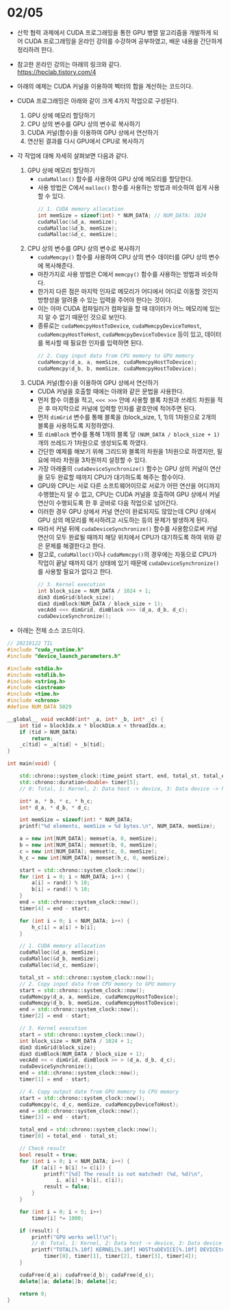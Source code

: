 # 02/05
- 산학 협력 과제에서 CUDA 프로그래밍을 통한 GPU 병렬 알고리즘을 개발하게 되어 CUDA 프로그래밍을 온라인 강의를 수강하며 공부하였고, 배운 내용을 간단하게 정리하려 한다.
- 참고한 온라인 강의는 아래의 링크와 같다.  
   <https://hpclab.tistory.com/4>

- 아래의 예제는 CUDA 커널을 이용하여 벡터의 합을 계산하는 코드이다.
- CUDA 프로그래밍은 아래와 같이 크게 4가지 작업으로 구성된다.
	1. GPU 상에 메모리 할당하기
	2. CPU 상의 변수를 GPU 상의 변수로 복사하기
	3. CUDA 커널(함수)을 이용하여 GPU 상에서 연산하기
	4. 연산된 결과를 다시 GPU에서 CPU로 복사하기
- 각 작업에 대해 자세히 살펴보면 다음과 같다.
  1. GPU 상에 메모리 할당하기
     - `cudaMalloc()` 함수를 사용하여 GPU 상에 메모리를 할당한다.
     - 사용 방법은 C에서 `malloc()` 함수를 사용하는 방법과 비슷하여 쉽게 사용할 수 있다. 
     	``` c++
     	// 1. CUDA memory allocation
     	int memSize = sizeof(int) * NUM_DATA; // NUM_DATA: 1024
     	cudaMalloc(&d_a, memSize);
     	cudaMalloc(&d_b, memSize);
     	cudaMalloc(&d_c, memSize);
     	```
  2. CPU 상의 변수를 GPU 상의 변수로 복사하기
     - `cudaMemcpy()` 함수를 사용하여 CPU 상의 변수 데이터를 GPU 상의 변수에 복사해준다.
     - 마찬가지로 사용 방법은 C에서 `memcpy()` 함수를 사용하는 방법과 비슷하다.
	 - 한가지 다른 점은 마지막 인자로 메모리가 어디에서 어디로 이동할 것인지 방향성을 알려줄 수 있는 입력을 주어야 한다는 것이다.
	 - 이는 아마 CUDA 컴파일러가 컴파일을 할 때 데이터가 어느 메모리에 있는지 알 수 없기 때문인 것으로 보인다.
	 - 종류로는 `cudaMemcpyHostToDevice`, `cudaMemcpyDeviceToHost`, `cudaMemcpyHostToHost`, `cudaMemcpyDeviceToDevice` 등이 있고, 데이터를 복사할 때 필요한 인자를 입력하면 된다.
		``` c++
		// 2. Copy input data from CPU memory to GPU memory
     	cudaMemcpy(d_a, a, memSize, cudaMemcpyHostToDevice);
     	cudaMemcpy(d_b, b, memSize, cudaMemcpyHostToDevice);
		```
  3. CUDA 커널(함수)을 이용하여 GPU 상에서 연산하기
     - CUDA 커널을 호출할 때에는 아래와 같은 문법을 사용한다.
     - 먼저 함수 이름을 적고, `<<< >>>` 안에 사용할 블록 차원과 쓰레드 차원을 적은 후 마지막으로 커널에 입력할 인자를 괄호안에 적어주면 된다.
     - 먼저 `dimGrid` 변수를 통해 블록을 (block_size, 1, 1)의 1차원으로 2개의 블록을 사용하도록 지정하였다.
     - 또 `dimBlock` 변수를 통해 1개의 블록 당 `(NUM_DATA / block_size + 1)`개의 쓰레드가 1차원으로 생성되도록 하였다.
     - 간단한 예제를 해보기 위해 그리드와 블록의 차원을 1차원으로 하였지만, 필요에 따라 차원을 3차원까지 설정할 수 있다.
     - 가장 아래줄의 `cudaDeviceSynchronize()` 함수는 GPU 상의 커널이 연산을 모두 완료할 때까지 CPU가 대기하도록 해주는 함수이다.
     - GPU와 CPU는 서로 다른 소프트웨어이므로 서로가 어떤 연산을 어디까지 수행했는지 알 수 없고, CPU는 CUDA 커널을 호출하여 GPU 상에서 커널 연산이 수행되도록 한 후 곧바로 다음 작업으로 넘어간다.
     - 이러한 경우 GPU 상에서 커널 연산이 완료되지도 않았는데 CPU 상에서 GPU 상의 메모리를 복사하려고 시도하는 등의 문제가 발생하게 된다.
     - 따라서 커널 뒤에 `cudaDeviceSynchronize()` 함수를 사용함으로써 커널 연산이 모두 완료될 때까지 해당 위치에서 CPU가 대기하도록 하여 위와 같은 문제를 해결한다고 한다.
     - 참고로, `cudaMalloc()`이나 `cudaMemcpy()`의 경우에는 자동으로 CPU가 작업이 끝날 때까지 대기 상태에 있기 때문에 `cudaDeviceSynchronize()`를 사용할 필요가 없다고 한다.
		``` c++
		// 3. Kernel execution
     	int block_size = NUM_DATA / 1024 + 1;
     	dim3 dimGrid(block_size);
     	dim3 dimBlock(NUM_DATA / block_size + 1);
     	vecAdd <<< dimGrid, dimBlock >>> (d_a, d_b, d_c);
     	cudaDeviceSynchronize();
		```

     
- 아래는 전체 소스 코드이다.
``` c++
// 20210122 TIL
#include "cuda_runtime.h"
#include "device_launch_parameters.h"

#include <stdio.h>
#include <stdlib.h>
#include <string.h>
#include <iostream>
#include <time.h>
#include <chrono>
#define NUM_DATA 5029

__global__ void vecAdd(int* _a, int* _b, int* _c) {
	int tid = blockIdx.x * blockDim.x + threadIdx.x;
	if (tid > NUM_DATA)
		return;
	_c[tid] = _a[tid] + _b[tid];
}

int main(void) {

	std::chrono::system_clock::time_point start, end, total_st, total_end;
	std::chrono::duration<double> timer[5];
	// 0: Total, 1: Kernel, 2: Data host -> device, 3: Data device -> host, 4: CPU vecAdd

	int* a, * b, * c, * h_c;
	int* d_a, * d_b, * d_c;

	int memSize = sizeof(int) * NUM_DATA;
	printf("%d elements, memSize = %d bytes.\n", NUM_DATA, memSize);

	a = new int[NUM_DATA]; memset(a, 0, memSize);
	b = new int[NUM_DATA]; memset(b, 0, memSize);
	c = new int[NUM_DATA]; memset(c, 0, memSize);
	h_c = new int[NUM_DATA]; memset(h_c, 0, memSize);

	start = std::chrono::system_clock::now();
	for (int i = 0; i < NUM_DATA; i++) {
		a[i] = rand() % 10;
		b[i] = rand() % 10;
	}
	end = std::chrono::system_clock::now();
	timer[4] = end - start;

	for (int i = 0; i < NUM_DATA; i++) {
		h_c[i] = a[i] + b[i];
	}

	// 1. CUDA memory allocation
	cudaMalloc(&d_a, memSize);
	cudaMalloc(&d_b, memSize);
	cudaMalloc(&d_c, memSize);

	total_st = std::chrono::system_clock::now();
	// 2. Copy input data from CPU memory to GPU memory
	start = std::chrono::system_clock::now();
	cudaMemcpy(d_a, a, memSize, cudaMemcpyHostToDevice);
	cudaMemcpy(d_b, b, memSize, cudaMemcpyHostToDevice);
	end = std::chrono::system_clock::now();
	timer[2] = end - start;

	// 3. Kernel execution
	start = std::chrono::system_clock::now();
	int block_size = NUM_DATA / 1024 + 1;
	dim3 dimGrid(block_size);
	dim3 dimBlock(NUM_DATA / block_size + 1);
	vecAdd << < dimGrid, dimBlock >> > (d_a, d_b, d_c);
	cudaDeviceSynchronize();
	end = std::chrono::system_clock::now();
	timer[1] = end - start;

	// 4. Copy output date from GPU memory to CPU memory
	start = std::chrono::system_clock::now();
	cudaMemcpy(c, d_c, memSize, cudaMemcpyDeviceToHost);
	end = std::chrono::system_clock::now();
	timer[3] = end - start;

	total_end = std::chrono::system_clock::now();
	timer[0] = total_end - total_st;

	// Check result
	bool result = true;
	for (int i = 0; i < NUM_DATA; i++) {
		if (a[i] + b[i] != c[i]) {
			printf("[%d] The result is not matched! (%d, %d)\n",
				i, a[i] + b[i], c[i]);
			result = false;
		}
	}

	for (int i = 0; i < 5; i++)
		timer[i] *= 1000;

	if (result) {
		printf("GPU works well!\n");
		// 0: Total, 1: Kernel, 2: Data host -> device, 3: Data device -> host, 4: CPU vecAdd
		printf("TOTAL[%.10f] KERNEL[%.10f] HOSTtoDEVICE[%.10f] DEVICEtoHOST[%.10f] CPUTOTAL[%.10f]\n",
			timer[0], timer[1], timer[2], timer[3], timer[4]);
	}

	cudaFree(d_a); cudaFree(d_b); cudaFree(d_c);
	delete[]a; delete[]b; delete[]c;

	return 0;
}
```



